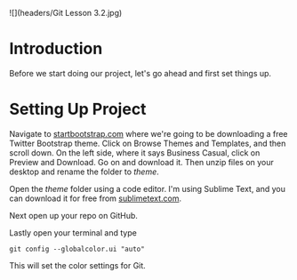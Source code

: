 ![](headers/Git Lesson 3.2.jpg)

# Introduction

Before we start doing our project, let's go ahead and first set things up.

# Setting Up Project

Navigate to [startbootstrap.com](http://startbootstrap.com) where we're going to be downloading a free Twitter Bootstrap theme. Click on Browse Themes and Templates, and then scroll down. On the left side, where it says Business Casual, click on Preview and Download. Go on and download it. Then unzip files on your desktop and rename the folder to *theme*.

Open the *theme* folder using a code editor. I'm using Sublime Text, and you can download it for free from [sublimetext.com](http://sublimetext.com).

Next open up your repo on GitHub.

Lastly open your terminal and type

```
git config --globalcolor.ui "auto"
```

This will set the color settings for Git.